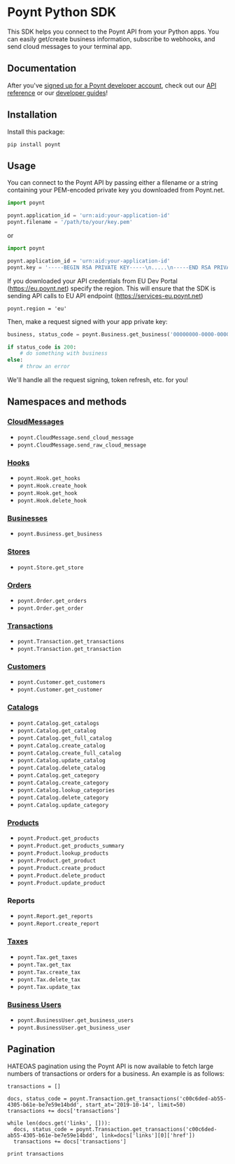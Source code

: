 # Poynt Python SDK

This SDK helps you connect to the Poynt API from your Python apps. You can easily get/create business information, subscribe to webhooks, and send cloud messages to your terminal app.

## Documentation

After you've [signed up for a Poynt developer account](https://poynt.net/auth/signup/developer), check out our [API reference](https://poynt.com/docs/api/) or our [developer guides](https://poynt.github.io/developer-docs/guides/posapp/)!

## Installation

Install this package:

```
pip install poynt
```

## Usage

You can connect to the Poynt API by passing either a filename or a string containing your PEM-encoded private key you downloaded from Poynt.net.

```python
import poynt

poynt.application_id = 'urn:aid:your-application-id'
poynt.filename = '/path/to/your/key.pem'
```
or

```python
import poynt

poynt.application_id = 'urn:aid:your-application-id'
poynt.key = '-----BEGIN RSA PRIVATE KEY-----\n.....\n-----END RSA PRIVATE KEY-----'
```
If you downloaded your API credentials from EU Dev Portal (https://eu.poynt.net) specify the region. This will ensure that the SDK is sending API calls to EU API endpoint (https://services-eu.poynt.net)

```poynt
poynt.region = 'eu'
```

Then, make a request signed with your app private key:

```python
business, status_code = poynt.Business.get_business('00000000-0000-0000-0000-000000000000')

if status_code is 200:
    # do something with business
else:
    # throw an error
```

We'll handle all the request signing, token refresh, etc. for you!

## Namespaces and methods

### [CloudMessages](https://poynt.com/docs/api/#cloudmessages-index)

* `poynt.CloudMessage.send_cloud_message`
* `poynt.CloudMessage.send_raw_cloud_message`

### [Hooks](https://poynt.com/docs/api/#hooks-index)

* `poynt.Hook.get_hooks`
* `poynt.Hook.create_hook`
* `poynt.Hook.get_hook`
* `poynt.Hook.delete_hook`

### [Businesses](https://poynt.com/docs/api/#businesses-index)

* `poynt.Business.get_business`

### [Stores](https://poynt.com/docs/api/#stores-index)

* `poynt.Store.get_store`

### [Orders](https://poynt.com/docs/api/#orders-index)

* `poynt.Order.get_orders`
* `poynt.Order.get_order`

### [Transactions](https://poynt.com/docs/api/#transactions-index)

* `poynt.Transaction.get_transactions`
* `poynt.Transaction.get_transaction`

### [Customers](https://poynt.com/docs/api/#customers-index)

* `poynt.Customer.get_customers`
* `poynt.Customer.get_customer`

### [Catalogs](https://poynt.com/docs/api/#catalogs-index)

* `poynt.Catalog.get_catalogs`
* `poynt.Catalog.get_catalog`
* `poynt.Catalog.get_full_catalog`
* `poynt.Catalog.create_catalog`
* `poynt.Catalog.create_full_catalog`
* `poynt.Catalog.update_catalog`
* `poynt.Catalog.delete_catalog`
* `poynt.Catalog.get_category`
* `poynt.Catalog.create_category`
* `poynt.Catalog.lookup_categories`
* `poynt.Catalog.delete_category`
* `poynt.Catalog.update_category`

### [Products](https://poynt.com/docs/api/#products-index)

* `poynt.Product.get_products`
* `poynt.Product.get_products_summary`
* `poynt.Product.lookup_products`
* `poynt.Product.get_product`
* `poynt.Product.create_product`
* `poynt.Product.delete_product`
* `poynt.Product.update_product`

### Reports

* `poynt.Report.get_reports`
* `poynt.Report.create_report`

### [Taxes](https://poynt.com/docs/api/#taxes-index)

* `poynt.Tax.get_taxes`
* `poynt.Tax.get_tax`
* `poynt.Tax.create_tax`
* `poynt.Tax.delete_tax`
* `poynt.Tax.update_tax`

### [Business Users](https://poynt.com/docs/api/#business-users-index)

* `poynt.BusinessUser.get_business_users`
* `poynt.BusinessUser.get_business_user`

## Pagination

HATEOAS pagination using the Poynt API is now available to fetch large numbers of transactions or orders for a business. An example is as follows:

```
transactions = []

docs, status_code = poynt.Transaction.get_transactions('c00c6ded-ab55-4305-b61e-be7e59e14bdd', start_at='2019-10-14', limit=50)
transactions += docs['transactions']

while len(docs.get('links', [])):
  docs, status_code = poynt.Transaction.get_transactions('c00c6ded-ab55-4305-b61e-be7e59e14bdd', link=docs['links'][0]['href'])
  transactions += docs['transactions']

print transactions
```

